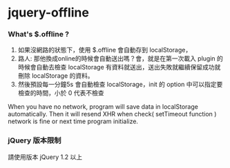 jquery-offline
===================
### What's $.offline ?

1. 如果沒網路的狀態下，使用 $.offline 會自動存到 localStorage，
2. 路人: 那他換成online的時候會自動送出嗎？會，就是在第一次載入 plugin 的時候會自動去檢查 localStorage 有資料就送出，送出失敗就繼續保留成功就刪除 localStorage 的資料。
3. 然後預設每一分鐘5s 會自動檢查 localStorage，init 的 option 中可以指定要檢查的時間，小於 0 代表不檢查

When you have no network, program will save data in localStorage automatically. Then it will resend XHR when check( setTimeout function ) network is fine or next time program initialize.

### jQuery 版本限制
請使用版本 jQuery 1.2 以上



